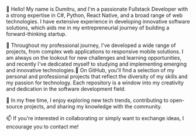 👋 Hello! My name is Dumitru, and I'm a passionate Fullstack Developer with a strong expertise in C#, Python, React Native, and a broad range of web technologies. I have extensive experience in developing innovative software solutions, which aids me in my entrepreneurial journey of building a forward-thinking startup.

🚀 Throughout my professional journey, I've developed a wide range of projects, from complex web applications to responsive mobile solutions. I am always on the lookout for new challenges and learning opportunities, and recently I've dedicated myself to studying and implementing emerging and innovative technologies.🤖 On GitHub, you'll find a selection of my personal and professional projects that reflect the diversity of my skills and my passion for technology. Each repository is a window into my creativity and dedication in the software development field.

🌱 In my free time, I enjoy exploring new tech trends, contributing to open-source projects, and sharing my knowledge with the community.

📫 If you're interested in collaborating or simply want to exchange ideas, I encourage you to contact me!
